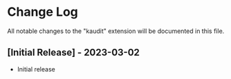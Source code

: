 # Change Log

All notable changes to the "kaudit" extension will be documented in this file.

## [Initial Release] - 2023-03-02

* Initial release
